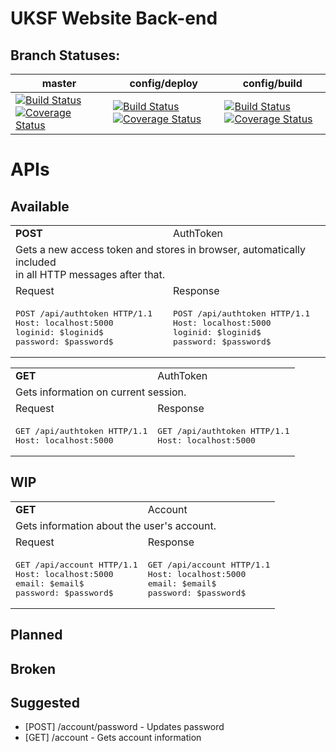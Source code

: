 # UKSF Website Back-end

## Branch Statuses:

|master|config/deploy|config/build|
|---|---|---|
|[![Build Status](https://travis-ci.org/uksf/website-backend.svg?branch=master)](https://travis-ci.org/uksf/website-backend)[![Coverage Status](https://coveralls.io/repos/github/uksf/website-backend/badge.svg?branch=master)](https://coveralls.io/github/uksf/website-backend?branch=config%2Fdeploy)|[![Build Status](https://travis-ci.org/uksf/website-backend.svg?branch=config%2Fdeploy)](https://travis-ci.org/uksf/website-backend)[![Coverage Status](https://coveralls.io/repos/github/uksf/website-backend/badge.svg?branch=config%2Fdeploy)](https://coveralls.io/github/uksf/website-backend?branch=config%2Fdeploy)|[![Build Status](https://travis-ci.org/uksf/website-backend.svg?branch=config%2Fbuild)](https://travis-ci.org/uksf/website-backend)[![Coverage Status](https://coveralls.io/repos/github/uksf/website-backend/badge.svg?branch=config%2Fbuild)](https://coveralls.io/github/uksf/website-backend?branch=config%2Fbuild)|
    
    
# APIs
## Available
<!-- API START -->
<table>
  <tr>
  <!-- Method -->
    <td><b>POST</b></td>
  <!-- Controller -->
    <td>AuthToken</td>
  </tr>
  <tr>
  <!-- Description -->
    <td colspan="2">Gets a new access token and stores in browser, automatically included<br/>in all HTTP messages after that.</td>
  </tr>
  <tr>
    <td>Request</td>
    <td>Response</td>
  </tr>
<tr>
<!-- Request -->
<td><pre>POST /api/authtoken HTTP/1.1
Host: localhost:5000
loginid: $loginid$
password: $password$</pre></td>
<!-- Response -->
<td><pre>POST /api/authtoken HTTP/1.1
Host: localhost:5000
loginid: $loginid$
password: $password$</pre></td>
</tr>
</table>
<!-- API END -->
<!-- API START -->
<table>
  <tr>
  <!-- Method -->
    <td><b>GET</b></td>
  <!-- Controller -->
    <td>AuthToken</td>
  </tr>
  <tr>
  <!-- Description -->
    <td colspan="2">Gets information on current session.</td>
  </tr>
  <tr>
    <td>Request</td>
    <td>Response</td>
  </tr>
<tr>
<!-- Request -->
<td><pre>GET /api/authtoken HTTP/1.1
Host: localhost:5000</pre></td>
<!-- Response -->
<td><pre>GET /api/authtoken HTTP/1.1
Host: localhost:5000</pre></td>
</tr>
</table>
<!-- API END -->

## WIP
<!-- API START -->
<table>
  <tr>
  <!-- Method -->
    <td><b>GET</b></td>
  <!-- Controller -->
    <td>Account</td>
  </tr>
  <tr>
  <!-- Description -->
    <td colspan="2">Gets information about the user's account.</td>
  </tr>
  <tr>
    <td>Request</td>
    <td>Response</td>
  </tr>
<tr>
<!-- Request -->
<td><pre>GET /api/account HTTP/1.1
Host: localhost:5000
email: $email$
password: $password$</pre></td>
<!-- Response -->
<td><pre>GET /api/account HTTP/1.1
Host: localhost:5000
email: $email$
password: $password$</pre></td>
</tr>
</table>
<!-- API END -->


## Planned

## Broken

## Suggested
- [POST] /account/password - Updates password
- [GET] /account - Gets account information
